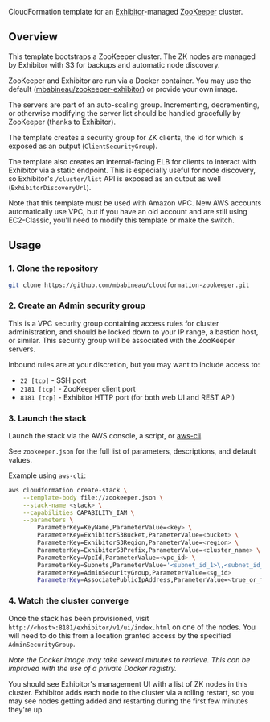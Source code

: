 CloudFormation template for an [Exhibitor](https://github.com/Netflix/exhibitor)-managed [ZooKeeper](http://zookeeper.apache.org/) cluster.

## Overview

This template bootstraps a ZooKeeper cluster. The ZK nodes are managed by Exhibitor with S3 for backups and automatic node discovery.

ZooKeeper and Exhibitor are run via a Docker container. You may use the default ([mbabineau/zookeeper-exhibitor](https://github.com/mbabineau/docker-zk-exhibitor)) or provide your own image.

The servers are part of an auto-scaling group. Incrementing, decrementing, or otherwise modifying the server list should be handled gracefully by ZooKeeper (thanks to Exhibitor).

The template creates a security group for ZK clients, the id for which is exposed as an output (`ClientSecurityGroup`).

The template also creates an internal-facing ELB for clients to interact with Exhibitor via a static endpoint. This is especially useful for node discovery, so Exhibitor's `/cluster/list` API is exposed as an output as well (`ExhibitorDiscoveryUrl`).

Note that this template must be used with Amazon VPC. New AWS accounts automatically use VPC, but if you have an old account and are still using EC2-Classic, you'll need to modify this template or make the switch.

## Usage

### 1. Clone the repository
```bash
git clone https://github.com/mbabineau/cloudformation-zookeeper.git
```

### 2. Create an Admin security group
This is a VPC security group containing access rules for cluster administration, and should be locked down to your IP range, a bastion host, or similar. This security group will be associated with the ZooKeeper servers.

Inbound rules are at your discretion, but you may want to include access to:
* `22 [tcp]` - SSH port
* `2181 [tcp]` - ZooKeeper client port
* `8181 [tcp]` - Exhibitor HTTP port (for both web UI and REST API)

### 3. Launch the stack
Launch the stack via the AWS console, a script, or [aws-cli](https://github.com/aws/aws-cli).

See `zookeeper.json` for the full list of parameters, descriptions, and default values.

Example using `aws-cli`:
```bash
aws cloudformation create-stack \
    --template-body file://zookeeper.json \
    --stack-name <stack> \
    --capabilities CAPABILITY_IAM \
    --parameters \
        ParameterKey=KeyName,ParameterValue=<key> \
        ParameterKey=ExhibitorS3Bucket,ParameterValue=<bucket> \
        ParameterKey=ExhibitorS3Region,ParameterValue=<region> \
        ParameterKey=ExhibitorS3Prefix,ParameterValue=<cluster_name> \
        ParameterKey=VpcId,ParameterValue=<vpc_id> \
        ParameterKey=Subnets,ParameterValue='<subnet_id_1>\,<subnet_id_2>' \
        ParameterKey=AdminSecurityGroup,ParameterValue=<sg_id>
        ParameterKey=AssociatePublicIpAddress,ParameterValue=<true_or_false>
```

### 4. Watch the cluster converge
Once the stack has been provisioned, visit `http://<host>:8181/exhibitor/v1/ui/index.html` on one of the nodes. You will need to do this from a location granted access by the specified `AdminSecurityGroup`.

_Note the Docker image may take several minutes to retrieve. This can be improved with the use of a private Docker registry._

You should see Exhibitor's management UI with a list of ZK nodes in this cluster. Exhibitor adds each node to the cluster via a rolling restart, so you may see nodes getting added and restarting during the first few minutes they're up.
